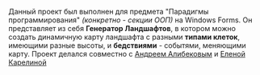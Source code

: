 Данный проект был выполнен для предмета "Парадигмы программирования" *(конкретно - секции ООП)* на Windows Forms.
Он представляет из себя **Генератор Ландшафтов**, в котором можно создать динамичную карту ландшафта с разными **типами клеток**, имеющими разные высоты, и **бедствиями** - событями, меняющими карту. 
Проект делался совместно с [Андреем Алибековым](https://vk.com/alibekovand) и [Еленой Карелиной](https://vk.com/lenakarelina)
